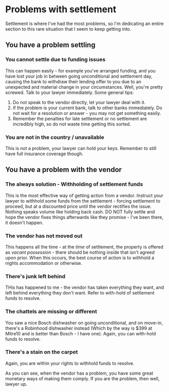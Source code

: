 # Problems with settlement

Settlement is where I've had the most problems, so I'm dedicating an entire section to this rare situation that I seem to keep getting into.

## You have a problem settling

### You cannot settle due to funding issues

This can happen easily - for example you've arranged funding, and you have lost your job in between going unconditional and settlement day, causing the bank to withdraw their lending offer to you due to an unexpected and material change in your circumstances. Well, you're pretty screwed. Talk to your lawyer immediately. Some general tips:

1. Do not speak to the vendor directly, let your lawyer deal with it.
2. If the problem is your current bank, talk to other banks immediately. Do not wait for a resolution or answer - you may not get something easily.
3. Remember the penalties for late settlement or no settlement are incredibly high, so do not waste time getting this sorted.

### You are not in the country / unavailable

This is not a problem, your lawyer can hold your keys. Remember to still have full insurance coverage though.&#x20;

## You have a problem with the vendor

### The always solution - Withholding of settlement funds

This is the most effective way of getting action from a vendor. Instruct your lawyer to withhold some funds from the settlement - forcing settlement to proceed, but at a discounted price until the vendor rectifies the issue. Nothing speaks volume like holding back cash. DO NOT fully settle and hope the vendor fixes things afterwards like they promise - I've been there, it doesn't happen.

### The vendor has not moved out

This happens all the time - at the _time_ of settlement, the property is offered as _vacant possession_ - there should be nothing inside that isn't agreed upon prior. When this occurs, the best course of action is to withhold a nights accommodation or otherwise.

### There's junk left behind

THis has happened to me - the vendor has taken everything they want, and left behind everything they don't want. Refer to with-hold of settlement funds to resolve.

### The chattels are missing or different

You saw a nice Bosch dishwasher on going unconditional, and on move-in, there's a Robinhood dishwasher instead (Which by the way is $399 at Mitre10 and is better than Bosch - I have one). Again, you can with-hold funds to resolve.

### There's a stain on the carpet

Again, you are within your rights to withhold funds to resolve.



As you can see, when the vendor has a problem, you have some great monetary ways of making them comply. If you are the problem, then well, lawyer up.
